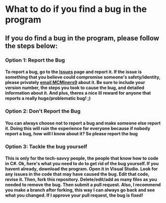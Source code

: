 # What to do if you find a bug in the program
## If you do find a bug in the program, please follow the steps below:
### Option 1: Report the Bug
#### To report a bug, go to the [Issues](https://github.com/MCMiners9/SplatEncrypt/issues) page and report it. If the issue is something that you believe could compromise someone's safety/identity, please privately [email MCMiners9](mailto:mcminers9@gmail.com) about it. Be sure to include your version number, the steps you took to cause the bug, and detailed information about it. And plus, theres a nice lil reward for anyone that reports a really huge/problematic bug! ;)

### Option 2: Don't Report the Bug
#### You can always choose not to report a bug and make someone else report it. Doing this will ruin the experience for everyone because if nobody report a bug, how will I know about it? So please report the bug

### Option 3: Tackle the bug yourself
#### This is only for the tech-savvy people, the people that know how to code in C#. Ok, here's what you need to do to get rid of the bug yourself. If you havent already, download the program. Open it in Visual Studio. Look for any issues in the code that may have caused the bug. Edit that code, revise it. Then, fork this repository. Delete/edit/add as many files as you needed to remove the bug. Then submit a pull request. Also, I recommend you make a branch after forking, this way I can always go back and see what you changed. If I approve your pull request, the bug is fixed!
